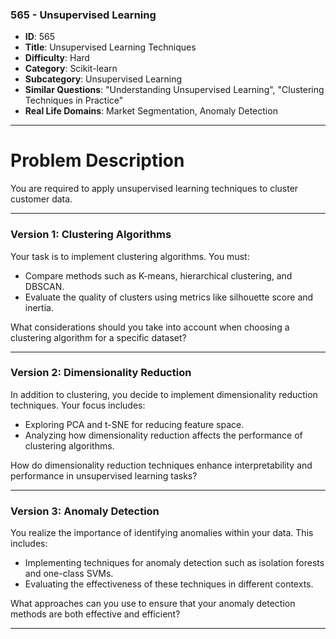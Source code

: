 ### 565 - Unsupervised Learning

- **ID**: 565
- **Title**: Unsupervised Learning Techniques
- **Difficulty**: Hard
- **Category**: Scikit-learn
- **Subcategory**: Unsupervised Learning
- **Similar Questions**: "Understanding Unsupervised Learning", "Clustering Techniques in Practice"
- **Real Life Domains**: Market Segmentation, Anomaly Detection

---

# Problem Description

You are required to apply unsupervised learning techniques to cluster customer data.

---

### Version 1: Clustering Algorithms

Your task is to implement clustering algorithms. You must:

- Compare methods such as K-means, hierarchical clustering, and DBSCAN.
- Evaluate the quality of clusters using metrics like silhouette score and inertia.

What considerations should you take into account when choosing a clustering algorithm for a specific dataset?

---

### Version 2: Dimensionality Reduction

In addition to clustering, you decide to implement dimensionality reduction techniques. Your focus includes:

- Exploring PCA and t-SNE for reducing feature space.
- Analyzing how dimensionality reduction affects the performance of clustering algorithms.

How do dimensionality reduction techniques enhance interpretability and performance in unsupervised learning tasks?

---

### Version 3: Anomaly Detection

You realize the importance of identifying anomalies within your data. This includes:

- Implementing techniques for anomaly detection such as isolation forests and one-class SVMs.
- Evaluating the effectiveness of these techniques in different contexts.

What approaches can you use to ensure that your anomaly detection methods are both effective and efficient?

---
